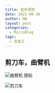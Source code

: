 ```yaml
---
title: 启东项目
date: 2022-08-30
author: HB
layout: post
categories:
  - MicroBlog
tags:
  - 农民工
---
```

## 剪刀车，曲臂机

![曲臂机 图标](https://huw.me/img/qd1.jpg) 


![剪刀车 ](https://huw.me/img/qd2.jpg) 
